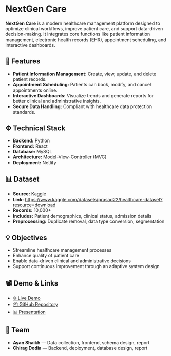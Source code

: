 # NextGen Care

**NextGen Care** is a modern healthcare management platform designed to optimize clinical workflows, improve patient care, and support data-driven decision-making. It integrates core functions like patient information management, electronic health records (EHR), appointment scheduling, and interactive dashboards.

## 🚀 Features

- **Patient Information Management:** Create, view, update, and delete patient records.
- **Appointment Scheduling:** Patients can book, modify, and cancel appointments online.
- **Interactive Dashboards:** Visualize trends and generate reports for better clinical and administrative insights.
- **Secure Data Handling:** Compliant with healthcare data protection standards.

## ⚙️ Technical Stack

- **Backend:** Python
- **Frontend:** React
- **Database:** MySQL
- **Architecture:** Model-View-Controller (MVC)
- **Deployment:** Netlify

## 📊 Dataset

- **Source:** Kaggle
- **Link:** https://www.kaggle.com/datasets/prasad22/healthcare-dataset?resource=download
- **Records:** 10,000+  
- **Includes:** Patient demographics, clinical status, admission details  
- **Preprocessing:** Duplicate removal, data type conversion, segmentation

## 💡 Objectives

- Streamline healthcare management processes
- Enhance quality of patient care
- Enable data-driven clinical and administrative decisions
- Support continuous improvement through an adaptive system design

## 📽 Demo & Links

- [🌐 Live Demo](https://youtu.be/OsqCTFlgC6Q)
- [📦 GitHub Repository](https://github.com/ADTOnline/Final_Project.git)
- [📊 Presentation](https://docs.google.com/presentation/d/1IXJ3UKhJcn53Zjky339rg7fBMpjsOw9S/edit?usp=sharing&ouid=102760413128025972646&rtpof=true&sd=true)

## 👥 Team

- **Ayan Shaikh** — Data collection, frontend, schema design, report
- **Chirag Dodia** — Backend, deployment, database design, report
